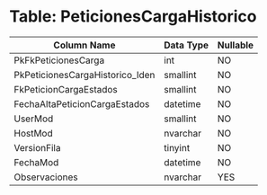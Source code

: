 # Table: PeticionesCargaHistorico

| Column Name | Data Type | Nullable |
|-------------|-----------|----------|
| PkFkPeticionesCarga | int | NO |
| PkPeticionesCargaHistorico_Iden | smallint | NO |
| FkPeticionCargaEstados | smallint | NO |
| FechaAltaPeticionCargaEstados | datetime | NO |
| UserMod | smallint | NO |
| HostMod | nvarchar | NO |
| VersionFila | tinyint | NO |
| FechaMod | datetime | NO |
| Observaciones | nvarchar | YES |
